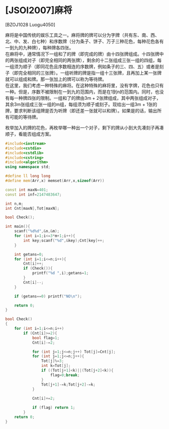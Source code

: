 # [JSOI2007]麻将
[BZOJ1028 Luogu4050]

麻将是中国传统的娱乐工具之一。麻将牌的牌可以分为字牌（共有东、南、西、北、中、发、白七种）和序数牌（分为条子、饼子、万子三种花色，每种花色各有一到九的九种牌），每种牌各四张。  
在麻将中，通常情况下一组和了的牌（即完成的牌）由十四张牌组成。十四张牌中的两张组成对子（即完全相同的两张牌），剩余的十二张组成三张一组的四组，每一组须为顺子（即同花色且序数相连的序数牌，例如条子的三、四、五）或者是刻子（即完全相同的三张牌）。一组听牌的牌是指一组十三张牌，且再加上某一张牌就可以组成和牌。那一张加上的牌可以称为等待牌。  
在这里，我们考虑一种特殊的麻将。在这种特殊的麻将里，没有字牌，花色也只有一种。但是，序数不被限制在一到九的范围内，而是在1到n的范围内。同时，也没有每一种牌四张的限制。一组和了的牌由3m + 2张牌组成，其中两张组成对子，其余3m张组成三张一组的m组，每组须为顺子或刻子。现给出一组3m + 1张的牌，要求判断该组牌是否为听牌（即还差一张就可以和牌）。如果是的话，输出所有可能的等待牌。

枚举加入的牌的花色，再枚举哪一种出一个对子，剩下的牌从小到大先凑刻子再凑顺子，看能否组成方案。

```cpp
#include<iostream>
#include<cstdio>
#include<cstdlib>
#include<cstring>
#include<algorithm>
using namespace std;

#define ll long long
#define mem(Arr,x) memset(Arr,x,sizeof(Arr))

const int maxN=401;
const int inf=2147483647;

int n,m;
int Cnt[maxN],Tot[maxN];

bool Check();

int main(){
	scanf("%d%d",&n,&m);
	for (int i=1;i<=3*m+1;i++){
		int key;scanf("%d",&key);Cnt[key]++;
	}

	int getans=0;
	for (int i=1;i<=n;i++){
		Cnt[i]++;
		if (Check()){
			printf("%d ",i);getans=1;
		}
		Cnt[i]--;
	}

	if (getans==0) printf("NO\n");

	return 0;
}

bool Check()
{
	for (int i=1;i<=n;i++)
		if (Cnt[i]>=2){
			bool flag=1;
			Cnt[i]-=2;

			for (int j=1;j<=n;j++) Tot[j]=Cnt[j];
			for (int j=1;j<=n;j++){
				Tot[j]%=3;
				int k=Tot[j];
				if ((Tot[j+1]<k)||(Tot[j+2]<k)){
					flag=0;break;
				}
				Tot[j+1]-=k;Tot[j+2]-=k;
			}
			
			Cnt[i]+=2;

			if (flag) return 1;
		}
	return 0;
}
```